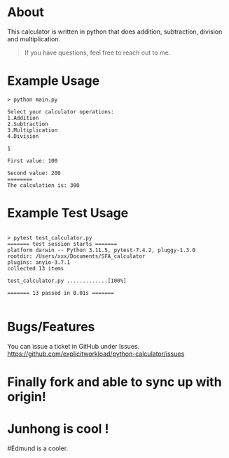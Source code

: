 # About
This calculator is written in python that does addition, subtraction, division and multiplication.

> If you have questions, feel free to reach out to me.

# Example Usage
```
> python main.py

Select your calculator operations:                       
1.Addition                      
2.Subtraction                      
3.Multiplication                      
4.Division

1

First value: 100

Second value: 200
========
The calculation is: 300
```

# Example Test Usage
```

> pytest test_calculator.py
======= test session starts =======
platform darwin -- Python 3.11.5, pytest-7.4.2, pluggy-1.3.0
rootdir: /Users/xxx/Documents/SFA_calculator
plugins: anyio-3.7.1
collected 13 items                                                                                                                              

test_calculator.py .............[100%]

======= 13 passed in 0.01s =======


```

# Bugs/Features
You can issue a ticket in GitHub under Issues. https://github.com/explicitworkload/python-calculator/issues


# Finally fork and able to sync up with origin!

# Junhong is cool !

#Edmund is a cooler.